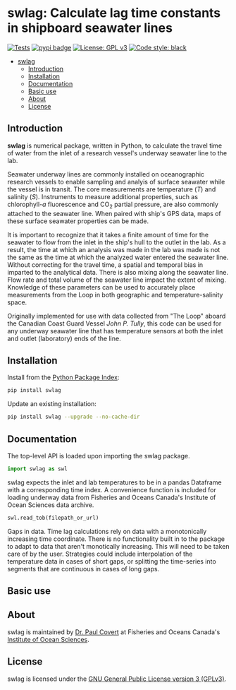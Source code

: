 # swlag: Calculate lag time constants in shipboard seawater lines

[![Tests](https://github.com/paul-covert/swlag/actions/workflows/python-package.yml/badge.svg?branch=main)](https://github.com/paul-covert/swlag/actions)
[![pypi badge](https://img.shields.io/pypi/v/swlag.svg?style=popout)](https://pypi.org/project/swlag/)
[![License: GPL v3](https://img.shields.io/badge/License-GPLv3-blue.svg)](https://www.gnu.org/licenses/gpl-3.0)
[![Code style: black](https://img.shields.io/badge/code%20style-black-000000.svg)](https://github.com/psf/black)

<!-- TOC -->

- [swlag](#swlag)
    - [Introduction](#introduction)
    - [Installation](#installation)
    - [Documentation](#documentation)
    - [Basic use](#basic-use)
    - [About](#about)
    - [License](#license)

<!-- /TOC -->

## Introduction

**swlag** is numerical package, written in Python, to calculate the travel time of water from the inlet of a research vessel's underway seawater line to the lab.  

Seawater underway lines are commonly installed on oceanographic research vessels to enable sampling and analyis of surface seawater while the vessel is in transit.  The core measurements are temperature (*T*) and salinity (*S*).  Instruments to measure additional properties, such as chlorophyll-*a* fluorescence and CO<sub>2</sub> partial pressure, are also commonly attached to the seawater line.  When paired with ship's GPS data, maps of these surface seawater properties can be made.

It is important to recognize that it takes a finite amount of time for the seawater to flow from the inlet in the ship's hull to the outlet in the lab.  As a result, the time at which an analysis was made in the lab was made is not the same as the time at which the analyzed water entered the seawater line.  Without correcting for the travel time, a spatial and temporal bias in imparted to the analytical data.  There is also mixing along the seawater line.  Flow rate and total volume of the seawater line impact the extent of mixing.  Knowledge of these parameters can be used to accurately place measurements from the Loop in both geographic and temperature-salinity space.

Originally implemented for use with data collected from "The Loop" aboard the Canadian Coast Guard Vessel *John P. Tully*, this code can be used for any underway seawater line that has temperature sensors at both the inlet and outlet (laboratory) ends of the line.

## Installation

Install from the [Python Package Index](https://pypi.org/project/swlag/):

```sh
pip install swlag
```

Update an existing installation:

```sh
pip install swlag --upgrade --no-cache-dir
```

## Documentation

The top-level API is loaded upon importing the swlag package.

```python
import swlag as swl
```

swlag expects the inlet and lab temperatures to be in a pandas Dataframe with a corresponding time index.  A convenience function is included for loading underway data from Fisheries and Oceans Canada's Institute of Ocean Sciences data archive.

```python
swl.read_tob(filepath_or_url)
```

Gaps in data.  Time lag calculations rely on data with a monotonically increasing time coordinate.  There is no functionality built in to the package to adapt to data that aren't monotically increasing.  This will need to be taken care of by the user.  Strategies could include interpolation of the temperature data in cases of short gaps, or splitting the time-series into segments that are continuous in cases of long gaps.

## Basic use

## About

swlag is maintained by [Dr. Paul Covert](https://scholar.google.ca/citations?user=c7BaZ58AAAAJ&hl=en) at Fisheries and Oceans Canada's [Institute of Ocean Sciences](https://science.gc.ca/site/science/en/educational-resources/marine-and-freshwater-sciences/institute-ocean-sciences).

## License

swlag is licensed under the [GNU General Public License version 3 (GPLv3)](https://www.gnu.org/licenses/gpl-3.0.en.html).
